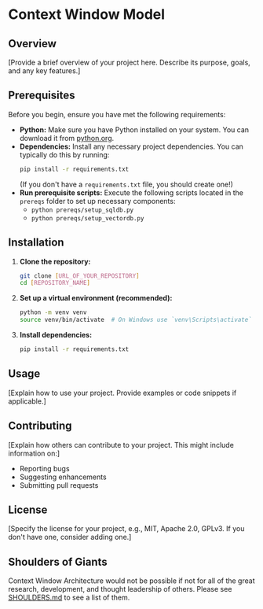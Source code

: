 # Context Window Model

## Overview

[Provide a brief overview of your project here. Describe its purpose, goals, and any key features.]

## Prerequisites

Before you begin, ensure you have met the following requirements:

*   **Python:** Make sure you have Python installed on your system. You can download it from [python.org](https://www.python.org/).
*   **Dependencies:** Install any necessary project dependencies. You can typically do this by running:
    ```bash
    pip install -r requirements.txt
    ```
    (If you don't have a `requirements.txt` file, you should create one!)
*   **Run prerequisite scripts:** Execute the following scripts located in the `prereqs` folder to set up necessary components:
    *   `python prereqs/setup_sqldb.py`
    *   `python prereqs/setup_vectordb.py`

## Installation

1.  **Clone the repository:**
    ```bash
    git clone [URL_OF_YOUR_REPOSITORY]
    cd [REPOSITORY_NAME]
    ```
2.  **Set up a virtual environment (recommended):**
    ```bash
    python -m venv venv
    source venv/bin/activate  # On Windows use `venv\Scripts\activate`
    ```
3.  **Install dependencies:**
    ```bash
    pip install -r requirements.txt
    ```

## Usage

[Explain how to use your project. Provide examples or code snippets if applicable.]

## Contributing

[Explain how others can contribute to your project. This might include information on:]

*   Reporting bugs
*   Suggesting enhancements
*   Submitting pull requests

## License

[Specify the license for your project, e.g., MIT, Apache 2.0, GPLv3. If you don't have one, consider adding one.]

## Shoulders of Giants
Context Window Architecture would not be possible if not for all of the great research, development, and thought leadership of others. Please see [SHOULDERS.md](SHOULDERS.md) to see a list of them.
